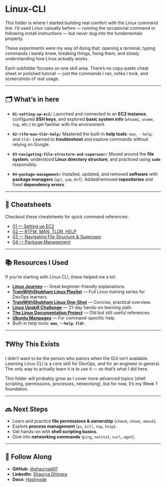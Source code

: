 # Linux-CLI

This folder is where I started building real comfort with the Linux command line.
I’d used Linux casually before — running the occasional command or following install instructions — but never dug into the fundamentals properly.

These experiments were my way of doing that: opening a terminal, typing commands I barely knew, breaking things, fixing them, and slowly understanding how Linux actually works.

Each subfolder focuses on one skill area. There’s no copy-paste cheat sheet or polished tutorial — just the commands I ran, notes I took, and screenshots of real usage.

---

## 🗂️ What’s in here

- **`01-setting-up-ec2/`**
  Launched and connected to an **EC2 instance**, configured **SSH keys**, and explored **basic system info** (`whoami`, `uname`, `top`, etc.) to get familiar with the environment.

- **`02-rtfm-man-tldr-help/`**
  Mastered the built-in **help tools**: `man`, `--help`, and `tldr`. Learned to **troubleshoot** and explore commands without relying on Google.

- **`03-navigating-file-structure-and-superuser/`**
  Moved around the **file system**, understood **Linux directory structure**, and practiced using **`sudo`** responsibly.

- **`04-package-management/`**
  Installed, updated, and removed **software** with **package managers** (`apt`, `yum`, `dnf`). Added/removed **repositories** and fixed **dependency errors**.

---
## 📄 Cheatsheets

Checkout these cheatsheets for quick command references:

- [01 — Setting up EC2](https://github.com/shauryad01/cloud-devops-journey/blob/linux-1/linux-cli/01-setting-up-ec2/cheatsheet.md)  
- [02 — RTFM, MAN, TLDR, HELP](https://github.com/shauryad01/cloud-devops-journey/blob/linux-1/linux-cli/02-rtfm-man-tldr-help/cheatsheet.md)  
- [03 — Navigating File Structure & Superuser](https://github.com/shauryad01/cloud-devops-journey/blob/linux-1/linux-cli/03-navigating-file-structure-and-superuser/cheatsheet.md)  
- [04 — Package Management](https://github.com/shauryad01/cloud-devops-journey/blob/linux-1/linux-cli/04-package-management/cheatsheet.md)  

---

## 📚 Resources I Used

If you’re starting with Linux CLI, these helped me a lot:

- **[Linux Journey](https://linuxjourney.com/)** — Great beginner-friendly explanations.
- **[TrainWithShubham Linux Playlist](https://youtube.com/playlist?list=PLlfy9GnSVerQr-Se9JRE_tZJk3OUoHCkh&si=leYXfZmXWX32phR9)** — Full Linux training series for DevOps learners.
- **[TrainWithShubham Linux One-Shot](https://youtu.be/e01GGTKmtpc?si=s4ChOBpA_TwuHsnm)** — Concise, practical overview.
- **[Linux Upskill Challenge](https://linuxupskillchallenge.org/)** — 21-day hands-on learning path.
- **[The Linux Documentation Project](https://tldp.org/)** — Old but still useful references.
- **[Ubuntu Manpages](https://manpages.ubuntu.com/)** — For command-specific help.
- Built-in help tools: **`man`**, **`--help`**, **`tldr`**.

---

## ❓Why This Exists

I didn’t want to be the person who panics when the GUI isn’t available.
Learning Linux CLI is a core skill for DevOps, and for an engineer in general. The only way to actually learn it is to _use_ it — so that’s what I did here.

This folder will probably grow as I cover more advanced topics (shell scripting, permissions, processes, networking), but for now, it’s my Week 1 foundation.

---

## 🔜 Next Steps

- Learn and practice **file permissions & ownership** (`chmod`, `chown`, `umask`).
- Explore **process management** (`ps`, `kill`, `top`, `htop`).
- Get hands-on with **shell scripting basics**.
- Dive into **networking commands** (`ping`, `netstat`, `curl`, `wget`).

---

## 🤝 Follow Along

- **GitHub:** [@shauryad01](https://github.com/shauryad01)
- **LinkedIn:** [Shaurya Dhingra](https://www.linkedin.com/in/shauryadhingra/)
- **Docs:** [Hashnode](https://shauryad01.hashnode.dev/)
